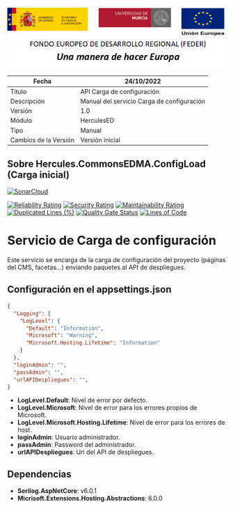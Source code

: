 ![](../../Docs/media/CabeceraDocumentosMD.png)

| Fecha         | 24/10/2022                                                  |
| ------------- | ------------------------------------------------------------ |
|Titulo|API Carga de configuración| 
|Descripción|Manual del servicio Carga de configuración|
|Versión|1.0|
|Módulo|HerculesED|
|Tipo|Manual|
|Cambios de la Versión| Versión inicial |

## Sobre Hercules.CommonsEDMA.ConfigLoad (Carga inicial)

[![SonarCloud](https://sonarcloud.io/images/project_badges/sonarcloud-white.svg)](https://sonarcloud.io/summary/new_code?id=Hercules.CommonsEDMA.ConfigLoad)

[![Reliability Rating](https://sonarcloud.io/api/project_badges/measure?project=Hercules.CommonsEDMA.ConfigLoad&metric=reliability_rating)](https://sonarcloud.io/summary/new_code?id=Hercules.CommonsEDMA.ConfigLoad)
[![Security Rating](https://sonarcloud.io/api/project_badges/measure?project=Hercules.CommonsEDMA.ConfigLoad&metric=security_rating)](https://sonarcloud.io/summary/new_code?id=Hercules.CommonsEDMA.ConfigLoad)
[![Maintainability Rating](https://sonarcloud.io/api/project_badges/measure?project=Hercules.CommonsEDMA.ConfigLoad&metric=sqale_rating)](https://sonarcloud.io/summary/new_code?id=Hercules.CommonsEDMA.ConfigLoad)
[![Duplicated Lines (%)](https://sonarcloud.io/api/project_badges/measure?project=Hercules.CommonsEDMA.ConfigLoad&metric=duplicated_lines_density)](https://sonarcloud.io/summary/new_code?id=Hercules.CommonsEDMA.ConfigLoad)
[![Quality Gate Status](https://sonarcloud.io/api/project_badges/measure?project=Hercules.CommonsEDMA.ConfigLoad&metric=alert_status)](https://sonarcloud.io/summary/new_code?id=Hercules.CommonsEDMA.ConfigLoad)
[![Lines of Code](https://sonarcloud.io/api/project_badges/measure?project=Hercules.CommonsEDMA.ConfigLoad&metric=ncloc)](https://sonarcloud.io/summary/new_code?id=Hercules.CommonsEDMA.ConfigLoad)

# Servicio de Carga de configuración

Este servicio se encarga de la carga de configuración del proyecto (páginas del CMS, facetas...) enviando paquetes al API de despliegues.

## Configuración en el appsettings.json
```json
{
  "Logging": {
    "LogLevel": {
      "Default": "Information",
      "Microsoft": "Warning",
      "Microsoft.Hosting.Lifetime": "Information"
    }
  },
  "loginAdmin": "",
  "passAdmin": "",
  "urlAPIDespliegues": "",
}
```
- **LogLevel.Default**: Nivel de error por defecto.
- **LogLevel.Microsoft**: Nivel de error para los errores propios de Microsoft.
- **LogLevel.Microsoft.Hosting.Lifetime**: Nivel de error para los errores de host.
- **loginAdmin**: Usuario administrador.
- **passAdmin**: Password del administrador.
- **urlAPIDespliegues**: Url del API de despliegues.

## Dependencias
- **Serilog.AspNetCore**: v6.0.1
- **Micrisoft.Extensions.Hosting.Abstractions**: 6.0.0
